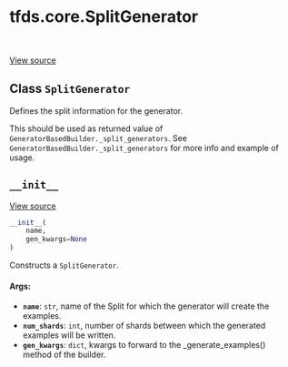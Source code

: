 <div itemscope itemtype="http://developers.google.com/ReferenceObject">
<meta itemprop="name" content="tfds.core.SplitGenerator" />
<meta itemprop="path" content="Stable" />
<meta itemprop="property" content="__init__"/>
</div>

# tfds.core.SplitGenerator

<!-- Insert buttons and diff -->

<table class="tfo-notebook-buttons tfo-api" align="left">
</table>

<a target="_blank" href="https://github.com/tensorflow/datasets/tree/master/tensorflow_datasets/core/splits.py">View
source</a>

## Class `SplitGenerator`

Defines the split information for the generator.

<!-- Placeholder for "Used in" -->

This should be used as returned value of
`GeneratorBasedBuilder._split_generators`.
See `GeneratorBasedBuilder._split_generators` for more info and example
of usage.

<h2 id="__init__"><code>__init__</code></h2>

<a target="_blank" href="https://github.com/tensorflow/datasets/tree/master/tensorflow_datasets/core/splits.py">View
source</a>

``` python
__init__(
    name,
    gen_kwargs=None
)
```

Constructs a `SplitGenerator`.

#### Args:

*   <b>`name`</b>: `str`, name of the Split for which the generator will create
    the examples.
*   <b>`num_shards`</b>: `int`, number of shards between which the generated
    examples will be written.
*   <b>`gen_kwargs`</b>: `dict`, kwargs to forward to the _generate_examples()
    method of the builder.
